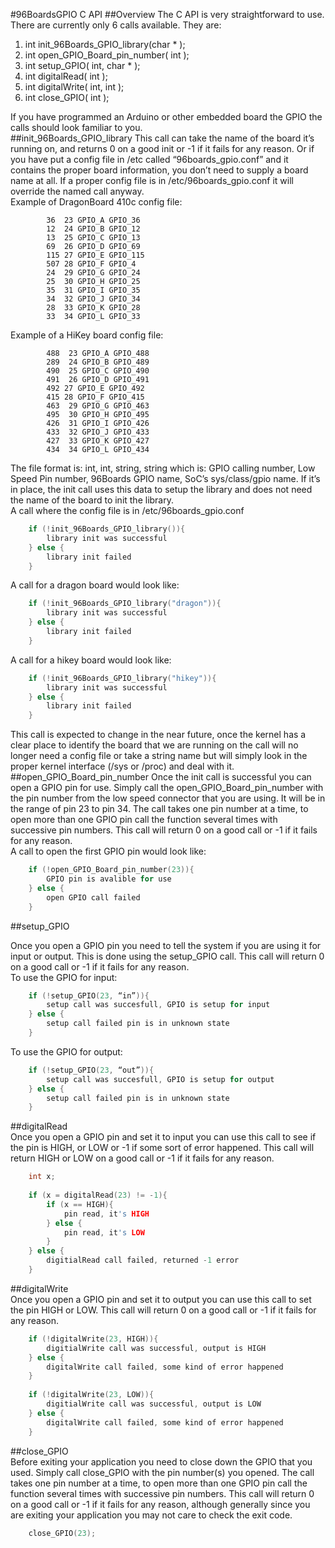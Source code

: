 #96BoardsGPIO C API
##Overview
The C API is very straightforward to use.  There are currently only 6 calls available. They are:  
 1. int init_96Boards_GPIO_library(char * );  
 2. int open_GPIO_Board_pin_number( int );  
 3. int setup_GPIO( int, char * );  
 4. int digitalRead( int );  
 5. int digitalWrite( int, int );  
 6. int close_GPIO( int );  


If you have programmed an Arduino or other embedded board the GPIO the calls should look familiar to you.  
##init_96Boards_GPIO_library
This call can take the name of the board it’s running on, and returns 0 on a good init or -1 if it fails for any reason.  Or if you have put a config file in /etc called “96boards_gpio.conf” and it contains the proper board information, you don’t need to supply a board name at all.  If a proper config file is in /etc/96boards_gpio.conf it will override the named call anyway.  
Example of DragonBoard 410c config file:  

```
        36  23 GPIO_A GPIO_36  
        12  24 GPIO_B GPIO_12  
        13  25 GPIO_C GPIO_13  
        69  26 GPIO_D GPIO_69  
        115 27 GPIO_E GPIO_115  
        507 28 GPIO_F GPIO_4  
        24  29 GPIO_G GPIO_24  
        25  30 GPIO_H GPIO_25  
        35  31 GPIO_I GPIO_35  
        34  32 GPIO_J GPIO_34  
        28  33 GPIO_K GPIO_28  
        33  34 GPIO_L GPIO_33
```

Example of a HiKey board config file:  

```
        488  23 GPIO_A GPIO_488  
        289  24 GPIO_B GPIO_489  
        490  25 GPIO_C GPIO_490  
        491  26 GPIO_D GPIO_491  
        492 27 GPIO_E GPIO_492  
        415 28 GPIO_F GPIO_415  
        463  29 GPIO_G GPIO_463  
        495  30 GPIO_H GPIO_495  
        426  31 GPIO_I GPIO_426  
        433  32 GPIO_J GPIO_433  
        427  33 GPIO_K GPIO_427  
        434  34 GPIO_L GPIO_434  
```

The file format is: int, int, string, string which is: GPIO calling number, Low Speed Pin number, 96Boards GPIO name, SoC’s sys/class/gpio name.  If it’s in place, the init call uses this data to setup the library and does not need the name of the board to init the library.  
A call where the config file is in /etc/96boards_gpio.conf  


```C  
    if (!init_96Boards_GPIO_library()){  
        library init was successful  
    } else {  
        library init failed
    }  
```


A call for a dragon board would look like:  


```C  
    if (!init_96Boards_GPIO_library("dragon")){  
        library init was successful  
    } else {  
        library init failed
    }  
```


A call for a hikey board would look like:  


```C  
    if (!init_96Boards_GPIO_library("hikey")){  
        library init was successful  
    } else {  
        library init failed
    }  
```


This call is expected to change in the near future, once the kernel has a clear place to identify the board that we are running on the call will no longer need a config file or take a string name but will simply look in the proper kernel interface (/sys or /proc) and deal with it.  
##open_GPIO_Board_pin_number
Once the init call is successful you can open a GPIO pin for use.  Simply call the open_GPIO_Board_pin_number with the pin number from the low speed connector that you are using.  It will be in the range of pin 23 to pin 34.  The call takes one pin number at a time, to open more than one GPIO pin call the function several times with successive pin numbers.  This call will return 0 on a good call or -1 if it fails for any reason.   
A call to open the first GPIO pin would look like:  


```C  
    if (!open_GPIO_Board_pin_number(23)){  
        GPIO pin is avalible for use  
    } else {  
        open GPIO call failed  
    }  
```


##setup_GPIO  


Once you open a GPIO pin you need to tell the system if you are using it for input or output.  This is done using the setup_GPIO call.  This call will return 0 on a good call or -1 if it fails for any reason.  
To use the GPIO for input:  


```C  
    if (!setup_GPIO(23, “in”)){  
        setup call was succesfull, GPIO is setup for input  
    } else {  
        setup call failed pin is in unknown state  
    }  
```


To use the GPIO for output:  


```C  
    if (!setup_GPIO(23, “out”)){  
        setup call was succesfull, GPIO is setup for output  
    } else {  
        setup call failed pin is in unknown state  
    }  
```


##digitalRead  
Once you open a GPIO pin and set it to input you can use this call to see if the pin is HIGH, or LOW or -1 if some sort of error happened.  This call will return HIGH or LOW on a good call or -1 if it fails for any reason.  


```C  
    int x;  
  
    if (x = digitalRead(23) != -1){  
        if (x == HIGH){  
            pin read, it's HIGH  
        } else {  
            pin read, it's LOW  
        }  
    } else {  
        digitialRead call failed, returned -1 error  
    }  
```


##digitalWrite  
Once you open a GPIO pin and set it to output you can use this call to set the pin HIGH or LOW.  This call will return 0 on a good call or -1 if it fails for any reason.  


```C  
    if (!digitalWrite(23, HIGH)){  
        digitialWrite call was successful, output is HIGH  
    } else {  
        digitalWrite call failed, some kind of error happened   
    }  
  
    if (!digitalWrite(23, LOW)){  
        digitialWrite call was successful, output is LOW  
    } else {  
        digitalWrite call failed, some kind of error happened 
    }  
```

##close_GPIO  
Before exiting your application you need to close down the GPIO that you used. Simply call close_GPIO with the pin number(s) you opened.   The call takes one pin number at a time, to open more than one GPIO pin call the function several times with successive pin numbers. This call will return 0 on a good call or -1 if it fails for any reason, although generally since you are exiting your application you may not care to check the exit code.  


```C  
    close_GPIO(23);  
```
